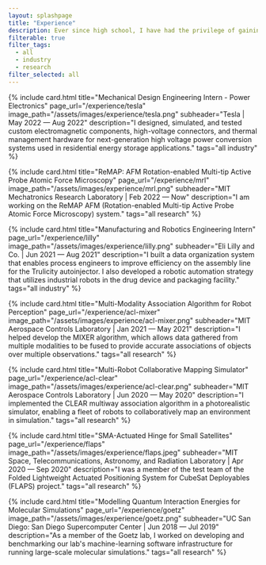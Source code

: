 ```yaml
---
layout: splashpage
title: "Experience"
description: Ever since high school, I have had the privilege of gaining valuable work experience through research internships at the university-level and through engineering internships in industry.
filterable: true
filter_tags:
  - all
  - industry
  - research
filter_selected: all
---
```


{% include card.html
	title="Mechanical Design Engineering Intern - Power Electronics"
	page_url="/experience/tesla"
	image_path="/assets/images/experience/tesla.png"
	subheader="Tesla | May 2022 — Aug 2022"
	description="I designed, simulated, and tested custom electromagnetic components, high-voltage connectors, and thermal management hardware for next-generation high voltage power conversion systems used in residential energy storage applications."
	tags="all industry"
%}

{% include card.html
	title="ReMAP&colon; AFM Rotation-enabled Multi-tip Active Probe Atomic Force Microscopy"
	page_url="/experience/mrl"
	image_path="/assets/images/experience/mrl.png"
	subheader="MIT Mechatronics Research Laboratory | Feb 2022 — Now"
	description="I am working on the ReMAP AFM (Rotation-enabled Multi-tip Active Probe Atomic Force Microscopy) system."
	tags="all research"
%}

{% include card.html
	title="Manufacturing and Robotics Engineering Intern"
	page_url="/experience/lilly"
	image_path="/assets/images/experience/lilly.png"
	subheader="Eli Lilly and Co. | Jun 2021 — Aug 2021"
	description="I built a data organization system that enables process engineers to improve efficiency on the assembly line for the Trulicity autoinjector. I also developed a robotic automation strategy that utilizes industrial robots in the drug device and packaging facility."
	tags="all industry"
%}

{% include card.html
	title="Multi-Modality Association Algorithm for Robot Perception"
	page_url="/experience/acl-mixer"
	image_path="/assets/images/experience/acl-mixer.png"
	subheader="MIT Aerospace Controls Laboratory | Jan 2021 — May 2021"
	description="I helped develop the MIXER algorithm, which allows data gathered from multiple modalities to be fused to provide accurate associations of objects over multiple observations."
	tags="all research"
%}

{% include card.html
	title="Multi-Robot Collaborative Mapping Simulator"
	page_url="/experience/acl-clear"
	image_path="/assets/images/experience/acl-clear.png"
    subheader="MIT Aerospace Controls Laboratory | Jun 2020 — May 2020"
	description="I implemented the CLEAR multiway association algorithm in a photorealistic simulator, enabling a fleet of robots to collaboratively map an environment in simulation."
	tags="all research"
%}

{% include card.html
	title="SMA-Actuated Hinge for Small Satellites"
	page_url="/experience/flaps"
	image_path="/assets/images/experience/flaps.jpeg"
	subheader="MIT Space, Telecommunications, Astronomy, and Radiation Laboratory | Apr 2020 — Sep 2020"
	description="I was a member of the test team of the Folded Lightweight Actuated Positioning System for CubeSat Deployables (FLAPS) project."
	tags="all research"
%}

{% include card.html
	title="Modelling Quantum Interaction Energies for Molecular Simulations"
	page_url="/experience/goetz"
	image_path="/assets/images/experience/goetz.png"
    subheader="UC San Diego: San Diego Supercomputer Center | Jun 2018 — Jul 2019"
	description="As a member of the Goetz lab, I worked on developing and benchmarking our lab's machine-learning software infrastructure for running large-scale molecular simulations."
	tags="all research"
%}